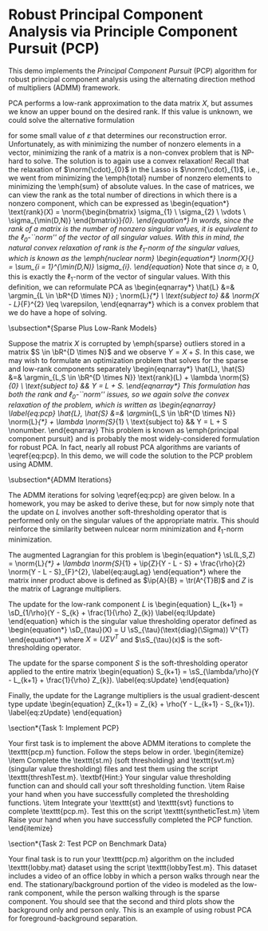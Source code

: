 # Robust Principal Component Analysis via Principle Component Pursuit (PCP)

This demo implements the *Principal Component Pursuit* (PCP) algorithm for robust principal component analysis using the alternating direction method of multipliers (ADMM) framework. 

PCA performs a low-rank approximation to the data matrix *X*, but assumes we know an upper bound on the desired rank. If this value is unknown, we could solve the alternative formulation

for some small value of $\varepsilon$ that determines our reconstruction error. Unfortunately, as with minimizing the number of nonzero elements in a vector, minimizing the rank of a matrix is a non-convex problem that is NP-hard to solve. The solution is to again use a convex relaxation! Recall that the relaxation of $\norm{\cdot}_{0}$ in the Lasso is $\norm{\cdot}_{1}$, i.e., we went from minimizing the \emph{total} number of nonzero elements to minimizing the \emph{sum} of absolute values.
In the case of matrices, we can view the rank as the total number of directions in which there is a nonzero component, which can be expressed as
\begin{equation*}
    \text{rank}(X) = \norm{\begin{bmatrix} \sigma_{1} \\ \sigma_{2} \\ \vdots \\ \sigma_{\min(D,N)} \end{bmatrix}}_{0}.
\end{equation*}
In words, since the rank of a matrix is the number of nonzero singular values, it is equivalent to the $\ell_{0}$-``norm'' of the vector of all singular values. With this in mind, the natural convex relaxation of rank is the $\ell_{1}$-norm of the singular values, which is known as the \emph{nuclear norm}
\begin{equation*}
    \norm{X}_{*} = \sum_{i = 1}^{\min(D,N)} \sigma_{i}.
\end{equation*}
Note that since $\sigma_{i} \geq 0$, this is exactly the $\ell_{1}$-norm of the vector of singular values. With this definition, we can reformulate PCA as
\begin{eqnarray*}
    \hat{L} &=& \argmin_{L \in \bR^{D \times N}} \; \norm{L}_{*} \\
    \text{subject to} && \norm{X - L}_{F}^{2} \leq \varepsilon,
\end{eqnarray*}
which is a convex problem that we do have a hope of solving.

\subsection*{Sparse Plus Low-Rank Models}

Suppose the matrix $X$ is corrupted by \emph{sparse} outliers stored in a matrix $S \in \bR^{D \times N}$ and we observe $Y = X + S$. In this case, we may wish to formulate an optimization problem that solves for the sparse and low-rank components separately
\begin{eqnarray*}
    \hat{L}, \hat{S} &=& \argmin_{L,S \in \bR^{D \times N}} \text{rank}(L) + \lambda \norm{S}_{0} \\
    \text{subject to} && Y = L + S.
\end{eqnarray*}
This formulation has both the rank and $\ell_{0}$-``norm'' issues, so we again solve the convex relaxation of the problem, which is written as
\begin{eqnarray}
    \label{eq:pcp}
    \hat{L}, \hat{S} &=& \argmin_{L,S \in \bR^{D \times N}} \norm{L}_{*} + \lambda \norm{S}_{1} \\
    \text{subject to} && Y = L + S \nonumber.
\end{eqnarray}
This problem is known as \emph{principal component pursuit} and is probably the most widely-considered formulation for robust PCA. In fact, nearly all robust PCA algorithms are variants of \eqref{eq:pcp}. In this demo, we will code the solution to the PCP problem using ADMM.

\subsection*{ADMM Iterations}

The ADMM iterations for solving \eqref{eq:pcp} are given below. In a homework, you may be asked to derive these, but for now simply note that the update on $L$ involves another soft-thresholding operator that is performed only on the singular values of the appropriate matrix. This should reinforce the similarity between nulcear norm minimization and $\ell_{1}$-norm minimization.

The augmented Lagrangian for this problem is
\begin{equation*}
    \sL(L,S,Z) = \norm{L}_{*} + \lambda \norm{S}_{1} + \ip{Z}{Y - L - S} + \frac{\rho}{2} \norm{Y - L - S}_{F}^{2},
    \label{eq:augLag}
\end{equation*}
where the matrix inner product above is defined as $\ip{A}{B} = \tr(A^{T}B)$ and $Z$ is the matrix of Lagrange multipliers.

The update for the low-rank component $L$ is
\begin{equation}
    L_{k+1} = \sD_{1/\rho}(Y - S_{k} + \frac{1}{\rho} Z_{k})
    \label{eq:lUpdate}
\end{equation}
which is the singular value thresholding operator defined as
\begin{equation*}
    \sD_{\tau}(X) = U \sS_{\tau}(\text{diag}(\Sigma)) V^{T}
\end{equation*}
where $X = U \Sigma V^{T}$ and $\sS_{\tau}(x)$ is the soft-thresholding operator.

The update for the sparse component $S$ is the soft-thresholding operator applied to the entire matrix
\begin{equation}
    S_{k+1} = \sS_{\lambda/\rho}(Y - L_{k+1} + \frac{1}{\rho} Z_{k}).
    \label{eq:sUpdate}
\end{equation}

Finally, the update for the Lagrange multipliers is the usual gradient-descent type update
\begin{equation}
    Z_{k+1} = Z_{k} + \rho(Y - L_{k+1} - S_{k+1}).
    \label{eq:zUpdate}
\end{equation}

\section*{Task 1: Implement PCP}

Your first task is to implement the above ADMM iterations to complete the \texttt{pcp.m} function. Follow the steps below in order.
\begin{itemize}
    \item Complete the \texttt{st.m} (soft thresholding) and \texttt{svt.m} (singular value thresholding) files and test them using the script \texttt{threshTest.m}. \textbf{Hint:} Your singular value thresholding function can and should call your soft thresholding function.
    \item Raise your hand when you have successfully completed the thresholding functions.
    \item Integrate your \texttt{st} and \texttt{svt} functions to complete \texttt{pcp.m}. Test this on the script \texttt{syntheticTest.m}
    \item Raise your hand when you have successfully completed the PCP function.
\end{itemize}

\section*{Task 2: Test PCP on Benchmark Data}

Your final task is to run your \texttt{pcp.m} algorithm on the included \texttt{lobby.mat} dataset using the script \texttt{lobbyTest.m}. This dataset includes a video of an office lobby in which a person walks through near the end. The stationary/background portion of the video is modeled as the low-rank component, while the person walking through is the sparse component. You should see that the second and third plots show the background only and person only. This is an example of using robust PCA for foreground-background
separation.


